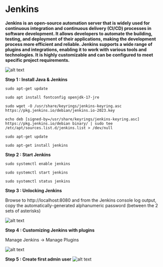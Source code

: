 # Jenkins
**Jenkins is an open-source automation server that is widely used for continuous integration and continuous delivery (CI/CD) processes in software development. It allows developers to automate the building, testing, and deployment of their applications, making the development process more efficient and reliable. Jenkins supports a wide range of plugins and integrations, enabling it to work with various tools and technologies. It is highly customizable and can be configured to meet specific project requirements.**

![alt text](https://i.ytimg.com/vi/PKcGy9oPVXg/maxresdefault.jpg)

**Step 1 : Install Java & Jenkins**
```
sudo apt-get update

sudo apt install fontconfig openjdk-17-jre

sudo wget -O /usr/share/keyrings/jenkins-keyring.asc https://pkg.jenkins.io/debian/jenkins.io-2023.key

echo deb [signed-by=/usr/share/keyrings/jenkins-keyring.asc] https://pkg.jenkins.io/debian binary/ | sudo tee /etc/apt/sources.list.d/jenkins.list > /dev/null

sudo apt-get update

sudo apt-get install jenkins
```
**Step 2 : Start Jenkins**
```
sudo systemctl enable jenkins

sudo systemctl start jenkins

sudo systemctl status jenkins
```
**Step 3 : Unlocking Jenkins**

Browse to http://localhost:8080 and from the Jenkins console log output, copy the automatically-generated alphanumeric password (between the 2 sets of asterisks)

![alt text](https://www.jenkins.io/doc/book/resources/tutorials/setup-jenkins-01-unlock-jenkins-page.jpg)

**Step 4 : Customizing Jenkins with plugins**

Manage Jenkins -> Manage Plugins

![alt text](https://www.jenkins.io/doc/book/resources/managing/plugin-manager-update.png)

**Step 5 : Create first admin user**
![alt text](https://res.cloudinary.com/practicaldev/image/fetch/s--mIX091HC--/c_limit%2Cf_auto%2Cfl_progressive%2Cq_auto%2Cw_800/https://dev-to-uploads.s3.amazonaws.com/uploads/articles/lx5vfv5a9vo8hhb68cm9.png)
